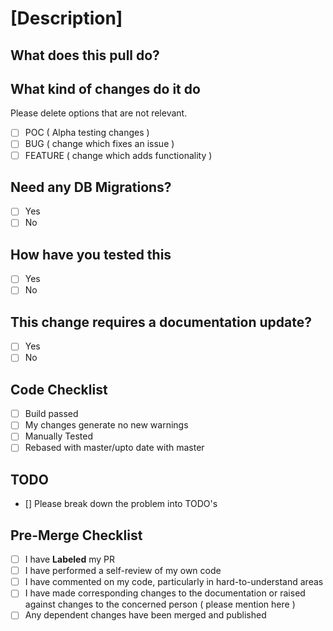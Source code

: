 # [Description]

## What does this pull do?

## What kind of changes do it do

Please delete options that are not relevant.

- [ ] POC ( Alpha testing changes )
- [ ] BUG ( change which fixes an issue )
- [ ] FEATURE ( change which adds functionality )

## Need any DB Migrations?

- [ ] Yes
- [ ] No

## How have you tested this

- [ ] Yes
- [ ] No

## This change requires a documentation update?

- [ ] Yes
- [ ] No

## Code Checklist

- [ ] Build passed
- [ ] My changes generate no new warnings
- [ ] Manually Tested
- [ ] Rebased with master/upto date with master

## TODO

 - [] Please break down the problem into TODO's

## Pre-Merge Checklist

- [ ] I have **Labeled** my PR
- [ ] I have performed a self-review of my own code
- [ ] I have commented on my code, particularly in hard-to-understand areas
- [ ] I have made corresponding changes to the documentation or raised against changes to the concerned person ( please mention here )
- [ ] Any dependent changes have been merged and published
